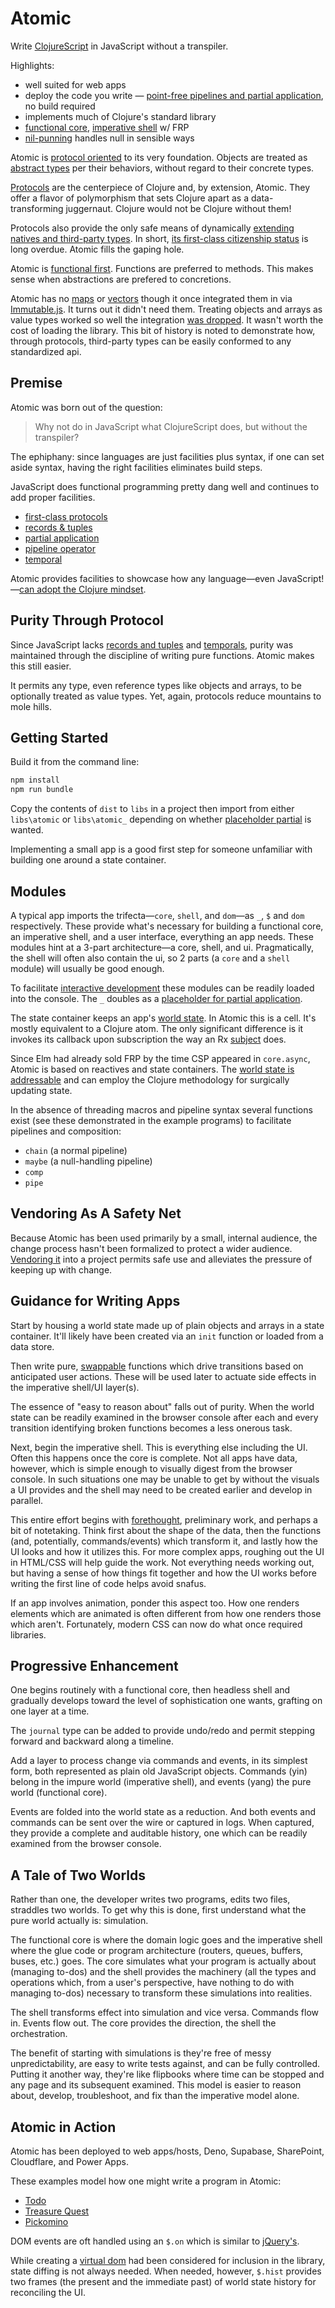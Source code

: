 # Atomic
Write [ClojureScript](https://clojurescript.org) in JavaScript without a transpiler.

Highlights:

* well suited for web apps
* deploy the code you write — [point-free pipelines and partial application](docs/placeholder-partial.md), no build required
* implements much of Clojure's standard library
* [functional core](src/core), [imperative shell](src/shell) w/ FRP
* [nil-punning](https://ericnormand.me/article/nil-punning) handles null in sensible ways


Atomic is [protocol oriented](src/core/protocols) to its very foundation.  Objects are treated as [abstract types](https://en.wikipedia.org/wiki/Abstract_data_type) per their behaviors, without regard to their concrete types.

[Protocols](https://clojure.org/reference/protocols) are the centerpiece of Clojure and, by extension, Atomic.  They offer a flavor of polymorphism that sets Clojure apart as a data-transforming juggernaut.  Clojure would not be Clojure without them!

Protocols also provide the only safe means of dynamically [extending natives and third-party types](https://en.wikipedia.org/wiki/Monkey_patch).  In short, [its first-class citizenship status](https://github.com/tc39/proposal-first-class-protocols) is long overdue.  Atomic fills the gaping hole.

Atomic is [functional first](docs/functional-first.md).  Functions are preferred to methods.  This makes sense when abstractions are prefered to concretions.

Atomic has no [maps](https://clojuredocs.org/clojure.core/hash-map) or [vectors](https://clojuredocs.org/clojure.core/vector) though it once integrated them in via [Immutable.js](https://immutable-js.com).  It turns out it didn't need them.  Treating objects and arrays as value types worked so well the integration [was dropped](https://github.com/mlanza/atomic/commit/8e1787f6974df5bfbb53a371a261e09b5efee8ee).  It wasn't worth the cost of loading the library.  This bit of history is noted to demonstrate how, through protocols, third-party types can be easily conformed to any standardized api.

## Premise
Atomic was born out of the question:

> Why not do in JavaScript what ClojureScript does, but without the transpiler?

The ephiphany: since languages are just facilities plus syntax, if one can set aside syntax, having the right facilities eliminates build steps.

JavaScript does functional programming pretty dang well and continues to add proper facilities.

* [first-class protocols](https://github.com/tc39/proposal-first-class-protocols)
* [records & tuples](https://github.com/tc39/proposal-record-tuple)
* [partial application](https://github.com/tc39/proposal-partial-application)
* [pipeline operator](https://github.com/tc39/proposal-pipeline-operator)
* [temporal](https://github.com/tc39/proposal-temporal)

Atomic provides facilities to showcase how any language—even JavaScript!—[can adopt the Clojure mindset](docs/adopting-the-clojure-mindset.md).

## Purity Through Protocol

Since JavaScript lacks [records and tuples](https://tc39.es/proposal-record-tuple/) and [temporals](https://github.com/tc39/proposal-temporal), purity was maintained through the discipline of writing pure functions.  Atomic makes this still easier.

It permits any type, even reference types like objects and arrays, to be optionally treated as value types.  Yet, again, protocols reduce mountains to mole hills.

## Getting Started

Build it from the command line:

```sh
npm install
npm run bundle
```

Copy the contents of `dist` to `libs` in a project then import from either `libs\atomic` or `libs\atomic_` depending on whether [placeholder partial](docs/placeholder-partial.md) is wanted.

Implementing a small app is a good first step for someone unfamiliar with building one around a state container.

## Modules

A typical app imports the trifecta—`core`, `shell`, and `dom`—as `_`, `$` and `dom` respectively.  These provide what's necessary for building a functional core, an imperative shell, and a user interface, everything an app needs.  These modules hint at a 3-part architecture—a core, shell, and ui.  Pragmatically, the shell will often also contain the ui, so 2 parts (a `core` and a `shell` module) will usually be good enough.

To facilitate [interactive development](docs/interactive-development.md) these modules can be readily loaded into the console.  The `_` doubles as a [placeholder for partial application](docs/placeholder-partial.md).

The state container keeps an app's [world state](https://docs.racket-lang.org/teachpack/2htdpuniverse.html).  In Atomic this is a cell.  It's mostly equivalent to a Clojure atom.  The only significant difference is it invokes its callback upon subscription the way an Rx [subject](https://rxjs.dev/guide/subject) does.

Since Elm had already sold FRP by the time CSP appeared in `core.async`, Atomic is based on reactives and state containers.  The [world state is addressable](docs/addressable-data.md) and can employ the Clojure methodology for surgically updating state.

In the absence of threading macros and pipeline syntax several functions exist (see these demonstrated in the example programs) to facilitate pipelines and composition:
* `chain` (a normal pipeline)
* `maybe` (a null-handling pipeline)
* `comp`
* `pipe`

## Vendoring As A Safety Net

Because Atomic has been used primarily by a small, internal audience, the change process hasn't been formalized to protect a wider audience.  [Vendoring it](https://stackoverflow.com/questions/26217488/what-is-vendoring) into a project permits safe use and alleviates the pressure of keeping up with change.

## Guidance for Writing Apps

Start by housing a world state made up of plain objects and arrays in a state container.  It'll likely have been created via an  `init` function or loaded from a data store.

Then write pure, [swappable](https://clojuredocs.org/clojure.core/swap!) functions which drive transitions based on anticipated user actions.  These will be used later to actuate side effects in the imperative shell/UI layer(s).

The essence of "easy to reason about" falls out of purity.  When the world state can be readily examined in the browser console after each and every transition identifying broken functions becomes a less onerous task.

Next, begin the imperative shell.  This is everything else including the UI.  Often this happens once the core is complete.  Not all apps have data, however, which is simple enough to visually digest from the browser console.  In such situations one may be unable to get by without the visuals a UI provides and the shell may need to be created earlier and develop in parallel.

This entire effort begins with [forethought](https://www.youtube.com/watch?v=f84n5oFoZBc), preliminary work, and perhaps a bit of notetaking.  Think first about the shape of the data, then the functions (and, potentially, commands/events) which transform it, and lastly how the UI looks and how it utilizes this.  For more complex apps, roughing out the UI in HTML/CSS will help guide the work.  Not everything needs working out, but having a sense of how things fit together and how the UI works before writing the first line of code helps avoid snafus.

If an app involves animation, ponder this aspect too.  How one renders elements which are animated is often different from how one renders those which aren't.  Fortunately, modern CSS can now do what once required libraries.

## Progressive Enhancement

One begins routinely with a functional core, then headless shell and gradually develops toward the level of sophistication one wants, grafting on one layer at a time.

The `journal` type can be added to provide undo/redo and permit stepping forward and backward along a timeline.

Add a layer to process change via commands and events, in its simplest form, both represented as plain old JavaScript objects.  Commands (yin) belong in the impure world (imperative shell), and events (yang) the pure world (functional core).

Events are folded into the world state as a reduction.  And both events and commands can be sent over the wire or captured in logs.  When captured, they provide a complete and auditable history, one which can be readily examined from the browser console.

## A Tale of Two Worlds

Rather than one, the developer writes two programs, edits two files, straddles two worlds.  To get why this is done, first understand what the pure world actually is: simulation.

The functional core is where the domain logic goes and the imperative shell where the glue code or program architecture (routers, queues, buffers, buses, etc.) goes.  The core simulates what your program is actually about (managing to-dos) and the shell provides the machinery (all the types and operations which, from a user's perspective, have nothing to do with managing to-dos) necessary to transform these simulations into realities.

The shell transforms effect into simulation and vice versa.  Commands flow in.  Events flow out.  The core provides the direction, the shell the orchestration.

The benefit of starting with simulations is they're free of messy unpredictability, are easy to write tests against, and can be fully controlled.  Putting it another way, they're like flipbooks where time can be stopped and any page and its subsequent examined.  This model is easier to reason about, develop, troubleshoot, and fix than the imperative model alone.

## Atomic in Action

Atomic has been deployed to web apps/hosts, Deno, Supabase, SharePoint, Cloudflare, and Power Apps.

These examples model how one might write a program in Atomic:

* [Todo](https://github.com/mlanza/todo)
* [Treasure Quest](https://github.com/mlanza/treasure-quest)
* [Pickomino](https://github.com/mlanza/pickomino)

DOM events are oft handled using an `$.on` which is similar to [jQuery's](https://api.jquery.com/on).

While creating a [virtual dom](https://reactjs.org/docs/faq-internals.html) had been considered for inclusion in the library, state diffing is not always needed.  When needed, however, `$.hist` provides two frames (the present and the immediate past) of world state history for reconciling the UI.
